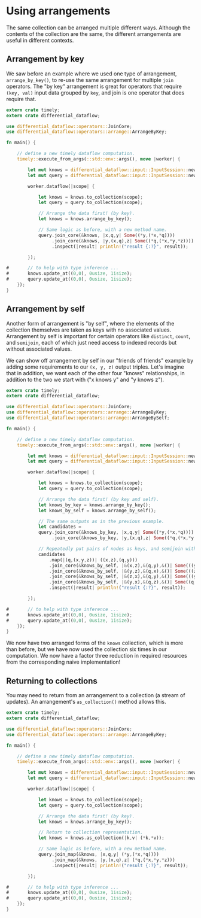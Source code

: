 # Using arrangements

The same collection can be arranged multiple different ways. Although the contents of the collection are the same, the different arrangements are useful in different contexts.

## Arrangement by key

We saw before an example where we used one type of arrangement, `arrange_by_key()`, to re-use the same arrangement for multiple `join` operators. The "by key" arrangement is great for operators that require `(key, val)` input data grouped by `key`, and join is one operator that does require that.

```rust
extern crate timely;
extern crate differential_dataflow;

use differential_dataflow::operators::JoinCore;
use differential_dataflow::operators::arrange::ArrangeByKey;

fn main() {

    // define a new timely dataflow computation.
    timely::execute_from_args(::std::env::args(), move |worker| {

        let mut knows = differential_dataflow::input::InputSession::new();
        let mut query = differential_dataflow::input::InputSession::new();

        worker.dataflow(|scope| {

            let knows = knows.to_collection(scope);
            let query = query.to_collection(scope);

            // Arrange the data first! (by key).
            let knows = knows.arrange_by_key();

            // Same logic as before, with a new method name.
            query.join_core(&knows, |x,q,y| Some((*y,(*x,*q))))
                 .join_core(&knows, |y,(x,q),z| Some((*q,(*x,*y,*z))))
                 .inspect(|result| println!("result {:?}", result));

        });

#       // to help with type inference ...
#       knows.update_at((0,0), 0usize, 1isize);
#       query.update_at((0,0), 0usize, 1isize);
    });
}
```

## Arrangement by self

Another form of arrangement is "by self", where the elements of the collection themselves are taken as keys with no associated values. Arrangement by self is important for certain operators like `distinct`, `count`, and `semijoin`, each of which just need access to indexed records but without associated values.

We can show off arrangement by self in our "friends of friends" example by adding some requirements to our `(x, y, z)` output triples. Let's imagine that in addition, we want each of the other four "knows" relationships, in addition to the two we start with ("x knows y" and "y knows z").

```rust
extern crate timely;
extern crate differential_dataflow;

use differential_dataflow::operators::JoinCore;
use differential_dataflow::operators::arrange::ArrangeByKey;
use differential_dataflow::operators::arrange::ArrangeBySelf;

fn main() {

    // define a new timely dataflow computation.
    timely::execute_from_args(::std::env::args(), move |worker| {

        let mut knows = differential_dataflow::input::InputSession::new();
        let mut query = differential_dataflow::input::InputSession::new();

        worker.dataflow(|scope| {

            let knows = knows.to_collection(scope);
            let query = query.to_collection(scope);

            // Arrange the data first! (by key and self).
            let knows_by_key = knows.arrange_by_key();
            let knows_by_self = knows.arrange_by_self();

            // The same outputs as in the previous example.
            let candidates =
            query.join_core(&knows_by_key, |x,q,y| Some((*y,(*x,*q))))
                 .join_core(&knows_by_key, |y,(x,q),z| Some((*q,(*x,*y,*z))));

            // Repeatedly put pairs of nodes as keys, and semijoin with knows.
            candidates
                .map(|(q,(x,y,z))| ((x,z),(q,y)))
                .join_core(&knows_by_self, |&(x,z),&(q,y),&()| Some(((y,z),(q,x))))
                .join_core(&knows_by_self, |&(y,z),&(q,x),&()| Some(((z,x),(q,y))))
                .join_core(&knows_by_self, |&(z,x),&(q,y),&()| Some(((y,x),(q,z))))
                .join_core(&knows_by_self, |&(y,x),&(q,z),&()| Some((q,(x,y,z))))
                .inspect(|result| println!("result {:?}", result));

        });

#       // to help with type inference ...
#       knows.update_at((0,0), 0usize, 1isize);
#       query.update_at((0,0), 0usize, 1isize);
    });
}
```

We now have two arranged forms of the `knows` collection, which is more than before, but we have now used the collection six times in our computation. We now have a factor three reduction in required resources from the corresponding naive implementation!

## Returning to collections

You may need to return from an arrangement to a collection (a stream of updates). An arrangement's `as_collection()` method allows this.


```rust
extern crate timely;
extern crate differential_dataflow;

use differential_dataflow::operators::JoinCore;
use differential_dataflow::operators::arrange::ArrangeByKey;

fn main() {

    // define a new timely dataflow computation.
    timely::execute_from_args(::std::env::args(), move |worker| {

        let mut knows = differential_dataflow::input::InputSession::new();
        let mut query = differential_dataflow::input::InputSession::new();

        worker.dataflow(|scope| {

            let knows = knows.to_collection(scope);
            let query = query.to_collection(scope);

            // Arrange the data first! (by key).
            let knows = knows.arrange_by_key();

            // Return to collection representation.
            let knows = knows.as_collection(|k,v| (*k,*v));

            // Same logic as before, with a new method name.
            query.join_map(&knows, |x,q,y| (*y,(*x,*q))))
                 .join_map(&knows, |y,(x,q),z| (*q,(*x,*y,*z)))
                 .inspect(|result| println!("result {:?}", result));

        });

#       // to help with type inference ...
#       knows.update_at((0,0), 0usize, 1isize);
#       query.update_at((0,0), 0usize, 1isize);
    });
}
```
